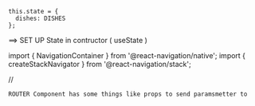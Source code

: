     this.state = {
      dishes: DISHES
    };
==> SET UP State in contructor ( useState )


import { NavigationContainer } from '@react-navigation/native';
import { createStackNavigator } from '@react-navigation/stack';


// 

    ROUTER Component has some things like props to send paramsmetter to
